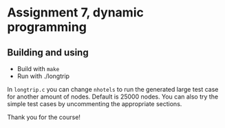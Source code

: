 # Assignment 7, dynamic programming

## Building and using

- Build with `make`
- Run with ./longtrip

In `longtrip.c` you can change `nhotels` to run the generated large test case for another amount of nodes.
Default is 25000 nodes.
You can also try the simple test cases by uncommenting the appropriate sections.

Thank you for the course!
